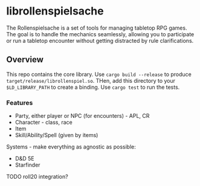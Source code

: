 # librollenspielsache

The Rollenspielsache is a set of tools for managing tabletop RPG games.  The goal is to handle the mechanics seamlessly, allowing you to participate or run a tabletop encounter without getting distracted by rule clarifications.

## Overview

This repo contains the core library.  Use `cargo build --release` to produce `target/release/librollenspiel.so`.  THen, add this directory to your `$LD_LIBRARY_PATH` to create a binding.  Use `cargo test` to run the tests.

### Features

* Party, either player or NPC (for encounters) - APL, CR
* Character - class, race
* Item
* Skill/Ability/Spell (given by items)

Systems - make everything as agnostic as possible:

* D&D 5E
* Starfinder

TODO roll20 integration?
